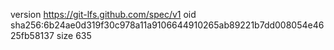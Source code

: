 version https://git-lfs.github.com/spec/v1
oid sha256:6b24ae0d319f30c978a11a9106644910265ab89221b7dd008054e4625fb58137
size 635
